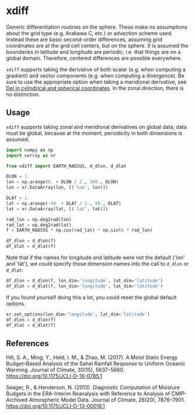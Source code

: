 xdiff
=====

Generic differentiation routines on the sphere.  These make no assumptions
about the grid type (e.g. Arakawa C, etc.) or advection scheme used.  Instead
these are basic second-order differences, assuming grid coordinates are at
the grid cell centers, but on the sphere.  It is assumed the boundaries in
latitude and longitude are periodic, i.e. that things are on a global domain.
Therefore, centered differences are possible everywhere.

`xdiff` supports taking the derivative of both scalar (e.g. when computing a
gradient) and vector components (e.g. when computing a divergence).  Be sure to
use the appropriate option when taking a meridional derivative, see [Del in
cylindrical and spherical
coordinates](https://en.wikipedia.org/wiki/Del_in_cylindrical_and_spherical_coordinates). In
the zonal direction, there is no distinction.

Usage
-----

`xdiff` supports taking zonal and meridional derivatives on global data; data
must be global, because at the moment, periodicity in both dimensions is
assumed.  

```python
import numpy as np
import xarray as xr

from xdiff import EARTH_RADIUS, d_dlon, d_dlat

DLON = 1.
lon = np.arange(0. + DLON / 2., 360., DLON)
lon = xr.DataArray(lon, [('lon', lon)])

DLAT = 1.
lat = np.arange(-90. + DLAT / 2., 90., DLAT)
lat = xr.DataArray(lat, [('lat', lat)])

rad_lon = np.deg2rad(lon)
rad_lat = np.deg2rad(lat)
f = EARTH_RADIUS * np.cos(rad_lat) * np.sin(6 * rad_lon)

df_dlon = d_dlon(f)
df_dlat = d_dlat(f)
```

Note that if the names for longitude and latitude were not the default ('lon'
and 'lat'), we could specify those dimension names into the call to `d_dlon` or
`d_dlat`: 
```python
df_dlon = d_dlon(f, lon_dim='longitude', lat_dim='latitude')
df_dlat = d_dlat(f, lon_dim='longitude', lat_dim='latitude')
```

If you found yourself doing this a lot, you could reset the global default
options.
```python
xr.set_options(lon_dim='longitude', lat_dim='latitude')
df_dlon = d_dlon(f)
df_dlat = d_dlat(f)
```

References
----------

Hill, S. A., Ming, Y., Held, I. M., & Zhao, M. (2017). A Moist Static Energy
Budget–Based Analysis of the Sahel Rainfall Response to Uniform Oceanic
Warming. Journal of Climate, 30(15),
5637–5660. https://doi.org/10.1175/JCLI-D-16-0785.1

Seager, R., & Henderson, N. (2013). Diagnostic Computation of Moisture Budgets
in the ERA-Interim Reanalysis with Reference to Analysis of CMIP-Archived
Atmospheric Model Data. Journal of Climate, 26(20),
7876–7901. https://doi.org/10.1175/JCLI-D-13-00018.1
